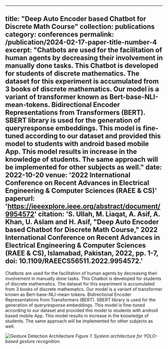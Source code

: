 <!-- ---
title: "Natural Human-Computer Interface Based on Gesture Recognition with YOLO to Enhance Virtual Lab Users’ Immersive Feeling"
collection: publications
category: conferences
permalink: /publication/2024-02-17-paper-title-number-4
excerpt: "This research focuses on advancing hand tracking and gesture recognition technologies for more intuitive human-computer interaction, particularly in virtual and augmented reality environments. Leveraging YOLO-based models, the study aims to improve user immersion through real-time gesture detection. It explores state-of-the-art techniques and proposes new algorithms to enhance accuracy and responsiveness. The developed system will be integrated into a virtual electrical power lab linked with a learning management system. Effectiveness will be assessed using pre- and post-class surveys. The project ultimately contributes to next-generation HCI by merging advanced computer vision with immersive learning environments."
date: 2024-06-23
venue: '2024 ASEE Annual Conference and Exposition Portland, Oregon, USA'
paperurl: 'https://www.researchgate.net/profile/Zhou-Zhang-10/publication/382791417_Natural_Human-Computer_Interface_Based_on_Gesture_Recognition_with_YOLO_to_Enhance_Virtual_Lab_Users'_Immersive_Feeling/links/66ace2ec8f7e1236bc327edf/Natural-Human-Computer-Interface-Based-on-Gesture-Recognition-with-YOLO-to-Enhance-Virtual-Lab-Users-Immersive-Feeling.pdf'
citation: 'Ali, M. L., & Zhang, Z. (2024, June). Natural human-computer interface based on gesture recognition with YOLO to enhance virtual lab users’ immersive feeling. Paper presented at the 2024 ASEE Annual Conference & Exposition, Portland, OR, USA'
---

This research focuses on advancing hand tracking and gesture recognition technologies for more intuitive human-computer interaction, particularly in virtual and augmented reality environments. Leveraging YOLO-based models, the study aims to improve user immersion through real-time gesture detection. It explores state-of-the-art techniques and proposes new algorithms to enhance accuracy and responsiveness. The developed system will be integrated into a virtual electrical power lab linked with a learning management system. Effectiveness will be assessed using pre- and post-class surveys. The project ultimately contributes to next-generation HCI by merging advanced computer vision with immersive learning environments.
![Gesture Detection Architecture](ThreeStepProcess.png)
*Figure 1: System architecture for YOLO-based gesture recognition.* -->



---
title: "Deep Auto Encoder based Chatbot for Discrete Math Course"
collection: publications
category: conferences
permalink: /publication/2024-02-17-paper-title-number-4
excerpt: "Chatbots are used for the facilitation of human agents by decreasing their involvement in manually done tasks. This Chatbot is developed for students of discrete mathematics. The dataset for this experiment is accumulated from 3 books of discrete mathematics. Our model is a variant of transformer known as Bert-base-NLI-mean-tokens. Bidirectional Encoder Representations from Transformers (BERT). SBERT library is used for the generation of queryresponse embeddings. This model is fine-tuned according to our dataset and provided this model to students with android based mobile App. This model results in increase in the knowledge of students. The same approach will be implemented for other subjects as well."
date: 2022-10-20
venue: '2022 International Conference on Recent Advances in Electrical Engineering & Computer Sciences (RAEE & CS)'
paperurl: 'https://ieeexplore.ieee.org/abstract/document/9954572'
citation: 'S. Ullah, M. Liaqat, A. Asif, A. Khan, U. Aslam and H. Asif, "Deep Auto Encoder based Chatbot for Discrete Math Course," 2022 International Conference on Recent Advances in Electrical Engineering & Computer Sciences (RAEE & CS), Islamabad, Pakistan, 2022, pp. 1-7, doi: 10.1109/RAEECS56511.2022.9954572.'
---

Chatbots are used for the facilitation of human agents by decreasing their involvement in manually done tasks. This Chatbot is developed for students of discrete mathematics. The dataset for this experiment is accumulated from 3 books of discrete mathematics. Our model is a variant of transformer known as Bert-base-NLI-mean-tokens. Bidirectional Encoder Representations from Transformers (BERT). SBERT library is used for the generation of queryresponse embeddings. This model is fine-tuned according to our dataset and provided this model to students with android based mobile App. This model results in increase in the knowledge of students. The same approach will be implemented for other subjects as well.

![Gesture Detection Architecture](ThreeStepProcess.png)
*Figure 1: System architecture for YOLO-based gesture recognition.*